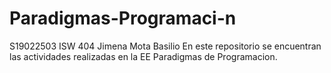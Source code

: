 # Paradigmas-Programaci-n
S19022503 ISW 404 
Jimena Mota Basilio
En este repositorio se encuentran las actividades realizadas en la EE Paradigmas de Programacion.
